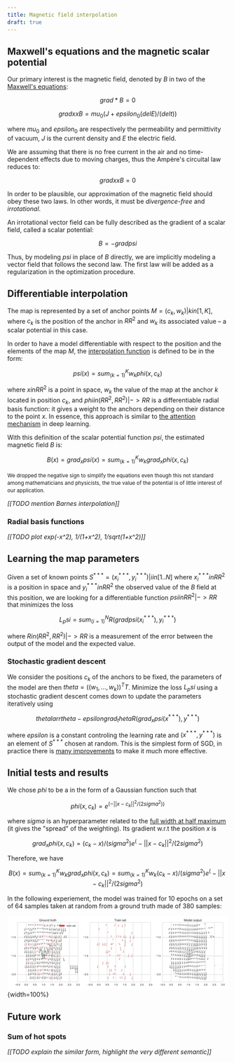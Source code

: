 ```yaml
---
title: Magnetic field interpolation
draft: true
---
```


## Maxwell's equations and the magnetic scalar potential

Our primary interest is the magnetic field, denoted by $B$ in two of the 
[Maxwell's 
equations](https://en.wikipedia.org/wiki/Maxwell%27s_equations#Formulation_in_SI_units_convention):

$$
  grad * B = 0
$$

$$
  grad xx B = mu_0 (J + epsilon_0 (del E) / (del t))
$$

where $mu_0$ and $epsilon_0$ are respectively the permeability and permittivity 
of vacuum, $J$ is the current density and $E$ the electric field.

We are assuming that there is no free current in the air and no time-dependent 
effects due to moving charges, thus the Ampère's circuital law reduces to:

$$
  grad xx B = 0
$$

In order to be plausible, our approximation of the magnetic field should obey 
these two laws. In other words, it must be *divergence-free* and *irrotational*.  

An irrotational vector field can be fully described as the gradient of a scalar 
field, called a scalar potential:

$$
  B = - grad psi
$$

Thus, by modeling $psi$ in place of $B$ directly, we are implicitly modeling a 
vector field that follows the second law. The first law will be added as a 
regularization in the optimization procedure.

## Differentiable interpolation

The map is represented by a set of anchor points $M = {(c_k, w_k) | k in [1, 
K]}$, where $c_k$ is the position of the anchor in $RR^2$ and $w_k$ its 
associated value – a scalar potential in this case.

In order to have a model differentiable with respect to the position and the 
elements of the map $M$, the [interpolation function](https://en.wikipedia.org/wiki/Multivariate_interpolation) 
is defined to be in the form:

$$
  psi(x) = sum_(k=1)^K w_k phi(x, c_k)
$$

where $x in RR^2$ is a point in space, $w_k$ the value of the map at the anchor 
$k$ located in position $c_k$, and $phi in (RR^2, RR^2) |-> RR$ is a 
differentiable radial basis function: it gives a weight to the anchors depending 
on their distance to the point $x$. In essence, this approach is similar to [the 
attention mechanism](http://distill.pub/2016/augmented-rnns/) in deep learning.

With this definition of the scalar potential function $psi$, the estimated 
magnetic field $B$ is:

$$
  B(x) = grad_x psi(x) = sum_(k=1)^K w_k grad_x phi(x, c_k)
$$

<span style="font-size: smaller">
We dropped the negative sign to simplify the equations even though this not 
standard among mathematicians and physicists, the true value of the potential is 
of little interest of our application.
</span>

*[[TODO mention Barnes interpolation]]*

### Radial basis functions

*[[TODO plot exp(-x^2), 1/(1+x^2), 1/sqrt(1+x^2)]]*

## Learning the map parameters

Given a set of known points $S^{***} = { (x_i^{***}, y_i^{***}) | i in [1..N] }$ 
where $x_i^{***} in RR^2$ is a position in space and $y_i^{***} in RR^2$ the 
observed value of the $B$ field at this position, we are looking for a 
differentiable function $psi in RR^2 |-> RR$ that minimizes the loss

$$
  L_psi = sum_(i=1)^N R(grad psi(x_i^{***}), y_i^{***})
$$

where $R in (RR^2, RR^2) |-> RR$ is a measurement of the error between the 
output of the model and the expected value.

### Stochastic gradient descent

We consider the positions $c_k$ of the anchors to be fixed, the parameters of 
the model are then $theta = ((w_1, ..., w_k))^TT$. Minimize the loss $L_psi$ 
using a stochastic gradient descent comes down to update the parameters 
iteratively using

$$
theta larr theta - epsilon grad_theta R(grad_x psi(x^{***}), y^{***})
$$

where $epsilon$ is a constant controling the learning rate and $(x^{***}, 
y^{***})$ is an element of $S^{***}$ chosen at random. This is the simplest form 
of SGD, in practice there is [many improvements](http://sebastianruder.com/optimizing-gradient-descent/) 
to make it much more effective.

## Initial tests and results

We chose $phi$ to be a in the form of a Gaussian function such that

$$
  phi(x, c_k) = e^(-||x - c_k||^2 / (2 sigma^2))
$$

where $sigma$ is an hyperparameter related to the [full width at half 
maximum](https://en.wikipedia.org/wiki/Full_width_at_half_maximum) (it gives the 
"spread" of the weighting). Its gradient w.r.t the position $x$ is

$$
  grad_x phi(x, c_k) = (c_k - x)/(sigma^2) e^(-||x - c_k||^2 / (2 sigma^2)
$$

Therefore, we have

$$
B(x) = sum_(k=1)^K w_k grad_x phi(x, c_k)
     = sum_(k=1)^K w_k (c_k - x)/(sigma^2) e^(-||x - c_k||^2 / (2 sigma^2)
$$

In the following experiement, the model was trained for 10 epochs on a set of 64 
samples taken at random from a ground truth made of 380 samples:

![](/images/gaussian-map-model.svg){width=100%}

## Future work
### Sum of hot spots
*[[TODO explain the similar form, highlight the very different semantic]]*

